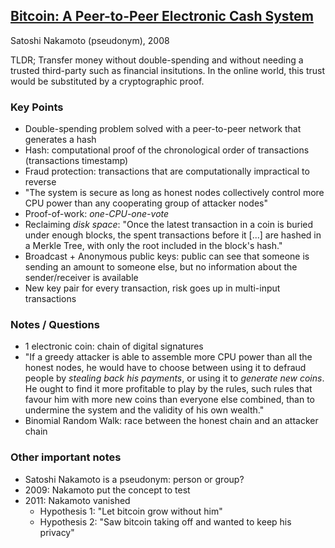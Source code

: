## [Bitcoin: A Peer-to-Peer Electronic Cash System](https://bitcoin.org/en/bitcoin-paper)
Satoshi Nakamoto (pseudonym), 2008

TLDR; Transfer money without double-spending and without needing a trusted third-party such as financial insitutions. In the online world, this trust would be substituted by a cryptographic proof.

### Key Points
* Double-spending problem solved with a peer-to-peer network that generates a hash
* Hash: computational proof of the chronological order of transactions (transactions timestamp)
* Fraud protection: transactions that are computationally impractical to reverse
* "The system is secure as long as honest nodes collectively control more CPU power than any cooperating group of attacker nodes"
* Proof-of-work: *one-CPU-one-vote*
* Reclaiming *disk space*: "Once the latest transaction in a coin is buried under enough blocks, the spent transactions before
it [...] are hashed in a Merkle Tree, with only the root included in the block's hash."
* Broadcast + Anonymous public keys: public can see that someone is sending an amount to someone else, but no information about the sender/receiver is available
* New key pair for every transaction, risk goes up in multi-input transactions

### Notes / Questions
* 1 electronic coin: chain of digital signatures
* "If a greedy attacker is able to assemble more CPU power than all the honest nodes, he would have to choose between using it
to defraud people by *stealing back his payments*, or using it to *generate new coins*. He ought to find it more profitable to play by the rules, such rules that favour him with more new coins than everyone else combined, than to undermine the system and the validity of his own wealth."
* Binomial Random Walk: race between the honest chain and an attacker chain

### Other important notes
* Satoshi Nakamoto is a pseudonym: person or group?
* 2009: Nakamoto put the concept to test
* 2011: Nakamoto vanished
    * Hypothesis 1: "Let bitcoin grow without him"
    * Hypothesis 2: "Saw bitcoin taking off and wanted to keep his privacy"
